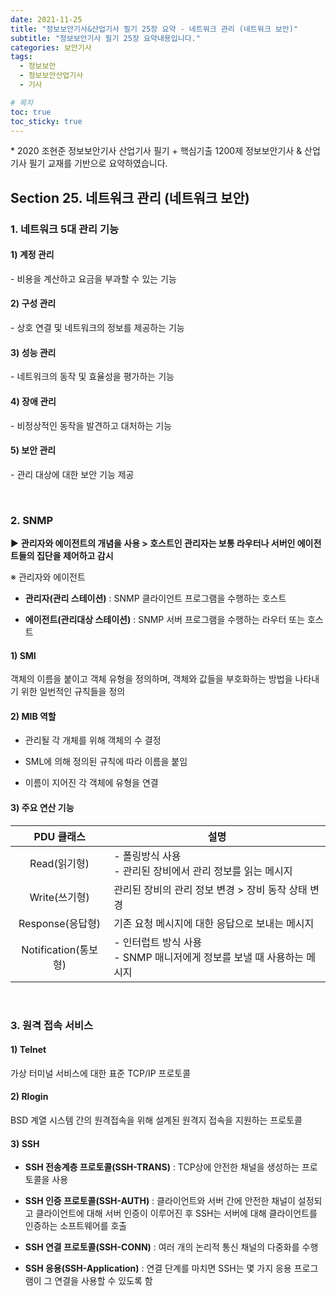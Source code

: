 ```yaml
---
date: 2021-11-25
title: "정보보안기사&산업기사 필기 25장 요약 - 네트워크 관리 (네트워크 보안)"
subtitle: "정보보안기사 필기 25장 요약내용입니다."
categories: 보안기사
tags:
  - 정보보안
  - 정보보안산업기사
  - 기사

# 목차
toc: true  
toc_sticky: true 
---
```



\* 2020 조현준 정보보안기사 산업기사 필기 + 핵심기출 1200제 정보보안기사 & 산업기사 필기 교재를 기반으로 요약하였습니다.


## Section 25. 네트워크 관리 (네트워크 보안)

### 1. 네트워크 5대 관리 기능

#### 1) 계정 관리 

\- 비용을 계산하고 요금을 부과할 수 있는 기능

#### 2) 구성 관리 

\- 상호 연결 및 네트워크의 정보를 제공하는 기능

#### 3) 성능 관리 

\- 네트워크의 동작 및 효율성을 평가하는 기능

#### 4) 장애 관리

\- 비정상적인 동작을 발견하고 대처하는 기능

#### 5) 보안 관리 

\- 관리 대상에 대한 보안 기능 제공

<br>

### 2. SNMP

▶ **관리자와 에이전트의 개념을 사용 > 호스트인 관리자는 보통 라우터나 서버인 에이전트들의 집단을 제어하고 감시**

※ 관리자와 에이전트

- **관리자(관리 스테이션)** : SNMP 클라이언트 프로그램을 수행하는 호스트

- **에이전트(관리대상 스테이션)** : SNMP 서버 프로그램을 수행하는 라우터 또는 호스트


#### 1) SMI

객체의 이름을 붙이고 객체 유형을 정의하며, 객체와 값들을 부호화하는 방법을 나타내기 위한 일번적인 규칙들을 정의

#### 2) MIB 역할

- 관리될 각 개체를 위해 객체의 수 결정

- SML에 의해 정의된 규칙에 따라 이름을 붙임

- 이름이 지어진 각 객체에 유형을 연결

#### 3) 주요 연산 기능

|**PDU 클래스**|**설명**|
|:---:|---|
|Read(읽기형)|- 폴링방식 사용<br>- 관리된 장비에서 관리 정보를 읽는 메시지|
|Write(쓰기형)|관리된 장비의 관리 정보 변경 > 장비 동작 상태 변경|
|Response(응답형)|기존 요청 메시지에 대한 응답으로 보내는 메시지|
|Notification(통보형)|- 인터럽트 방식 사용<br>- SNMP 매니저에게 정보를 보낼 때 사용하는 메시지﻿|

<br>

### 3. 원격 접속 서비스

#### 1) Telnet 

가상 터미널 서비스에 대한 표준 TCP/IP 프로토콜

#### 2) Rlogin 

BSD 계열 시스템 간의 원격접속을 위해 설계된 원격지 접속을 지원하는 프로토콜

#### 3) SSH

- **SSH 전송계층 프로토콜(SSH-TRANS)** : TCP상에 안전한 채널을 생성하는 프로토콜을 사용

- **SSH 인증 프로토콜(SSH-AUTH)** : 클라이언트와 서버 간에 안전한 채널이 설정되고 클라이언트에 대해 서버 인증이 이루어진 후 SSH는 서버에 대해 클라이언트를 인증하는 소프트웨어를 호출

- **SSH 연결 프로토콜(SSH-CONN)** : 여러 개의 논리적 통신 채널의 다중화를 수행

- **SSH 응용(SSH-Application)** : 연결 단계를 마치면 SSH는 몇 가지 응용 프로그램이 그 연결을 사용할 수 있도록 함
